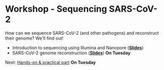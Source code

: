 # Workshop - Sequencing SARS-CoV-2

How can we sequence SARS-CoV-2 (and other pathogens) and reconstruct their genome? We'll find out!

* Introduction to sequencing using Illumina and Nanopore (__[Slides](https://docs.google.com/presentation/d/17w4GGxOpypGk3nSsuT17bEih4g40krVvSYC5JBb1O8s/edit?usp=sharing)__)
* SARS-CoV-2 genome reconstruction (__[Slides](https://docs.google.com/presentation/d/1eUEI7E5--uQ6KtmGmgv5hQwUsx3xPA7815W0gwyEy3c/edit?usp=sharing)__) **On Tuesday**

Next: [Hands-on & practical part](hands-on.md) **On Tuesday**
